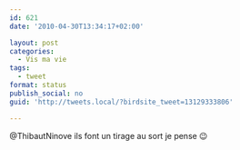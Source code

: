 ```yaml
---
id: 621
date: '2010-04-30T13:34:17+02:00'

layout: post
categories:
  - Vis ma vie
tags:
  - tweet
format: status
publish_social: no
guid: 'http://tweets.local/?birdsite_tweet=13129333806'

---
```


@ThibautNinove ils font un tirage au sort je pense 😉